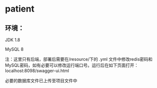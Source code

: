 # patient

## 环境：

JDK 1.8

MySQL 8

注：这里只有后端，部署后需要在/resource/下的 .yml 文件中修改redis密码和MySQL密码，如有必要可以修改运行端口号。运行后在如下页面打开： localhost:8098/swagger-ui.html

必要的数据库文件已上传至项目文件中